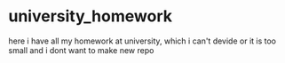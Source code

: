# university_homework
here i have all my homework at university, which i can't devide or it is too small and i dont want to make new repo 

